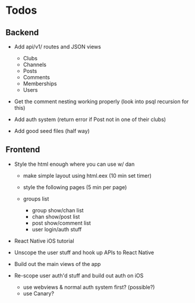 # Todos

## Backend

- Add api/v1/ routes and JSON views
  - Clubs
  - Channels
  - Posts
  - Comments
  - Memberships
  - Users

- Get the comment nesting working properly (look into psql recursion for this)

- Add auth system (return error if Post not in one of their clubs)

- Add good seed files (half way)

## Frontend

- Style the html enough where you can use w/ dan

  - make simple layout using html.eex (10 min set timer)

  - style the following pages (5 min per page)

  - groups list
    - group show/chan list
    - chan show/post list
    - post show/comment list
    - user login/auth stuff

- React Native iOS tutorial

- Unscope the user stuff and hook up APIs to React Native

- Build out the main views of the app

- Re-scope user auth'd stuff and build out auth on iOS
  - use webviews & normal auth system first? (possible?)
  - use Canary?
